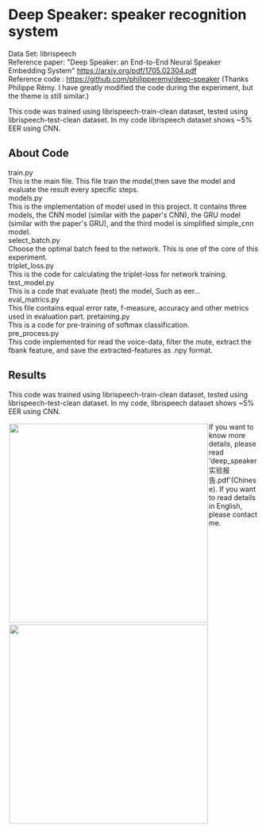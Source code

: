 #  Deep Speaker: speaker recognition system

Data Set: librispeech  
Reference paper: "Deep Speaker: an End-to-End Neural Speaker Embedding System" https://arxiv.org/pdf/1705.02304.pdf  
Reference code : https://github.com/philipperemy/deep-speaker (Thanks Philippe Rémy. I have greatly modified the code during the experiment, but the theme is still similar.)  
  
This code was trained using librispeech-train-clean dataset, tested using librispeech-test-clean dataset. In my code librispeech dataset shows ~5% EER using CNN.   
  
## About Code
train.py  
This is the main file. This file train the model,then save the model and evaluate the result every specific steps.  
models.py  
This is the implementation of model used in this project. It contains three models, the CNN model (similar with the paper's CNN), the GRU model (similar with the paper's GRU), and the third model is simplified simple_cnn model.  
select_batch.py  
Choose the optimal batch feed to the network. This is one of the core of this experiment.   
triplet_loss.py  
This is the code for calculating the triplet-loss for network training.  
test_model.py  
This is a code that evaluate (test) the model, Such as eer...   
eval_matrics.py  
This file contains equal error rate, f-measure, accuracy and other metrics used in evaluation part. 
pretaining.py  
This is a code for pre-training of softmax classification.  
pre_process.py  
This code implemented for read the voice-data, filter the mute, extract the fbank feature, and save the extracted-features as .npy format.  
  
## Results  
This code was trained using librispeech-train-clean dataset, tested using librispeech-test-clean dataset. In my code, librispeech dataset shows ~5% EER using CNN. 
  
<div style="float:left;border:solid 1px 000;margin:2px;"><img src="https://github.com/Walleclipse/Deep_Speaker-speaker_recognition_system/raw/master/demo/loss.png"  width="400" ></div>
<div style="float:left;border:solid 1px 000;margin:2px;"><img src="https://github.com/Walleclipse/Deep_Speaker-speaker_recognition_system/raw/master/demo/EER.png" width="400" ></div>  
    
  If you want to know more details, please read 'deep_speaker实验报告.pdf'(Chinese). If you want to read details in English, please contact me.  
